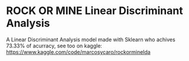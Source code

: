 # ROCK OR MINE Linear Discriminant Analysis

A Linear Discriminant Analysis model made with Sklearn who achives 73.33% of acurracy, see too on kaggle: https://www.kaggle.com/code/marcosycaro/rockorminelda